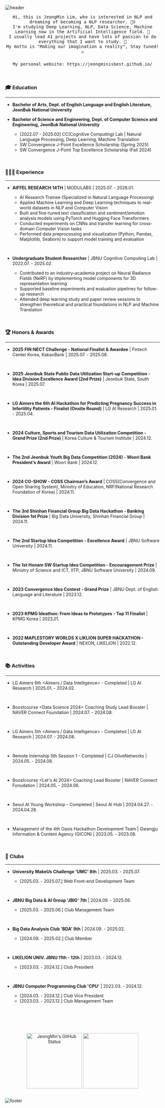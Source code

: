   
![header](https://capsule-render.vercel.app/api?type=waving&color=588beb&text=JEONGMIN&height=200&fontSize=90&fontColor=ffffff)

<p align="center">
  <samp> Hi, this is JeongMin Lim, who is interested in NLP and dreaming of becoming a NLP researcher. 🙋‍♀️ 
  </samp>
<br/>
  <samp> I'm studying Deep Learning, NLP, Data Science, Machine Learning now in the Artificial Intelligence field. 🤖
  </samp>
<br/>
  <samp> I usually lead AI projects and have lots of passion to do everything that I want to study. 🎇
  </samp>
<br/>
  <samp> My motto is "Making our imagination a reality", Stay tuned! ⭐
  </samp>
<br/>
<br/>
  <samp> My personal website: https://jeongminisbest.github.io/
  </samp>
<br/>
<br/>  
<br/>  
<p align="left">

### 🎓 Education
---
- **Bachelor of Arts, Dept. of English Language and English Literature, JeonBuk National University**
- **Bachelor of Science and Engineering, Dept. of Computer Science and Engineering, JeonBuk National University**
  
  - [2022.07 - 2025.02] CC(Cognitive Computing) Lab | Natural Language Processing, Deep Learning, Machine Translation
  - SW Convergence J-Point Excellence Scholarship (Spring 2025)
  - SW Convergence J-Point Top Excellence Scholarship (Fall 2024)
<br/>


### 👩🏻‍💻 Experience
---
- **AIFFEL RESEARCH 14TH** | MODULABS | 2025.07. - 2026.01.

  - AI Research Trainee (Specialized in Natural Language Processing)
  - Applied Machine Learning and Deep Learning techniques to real-world datasets in NLP and Computer Vision
  - Built and fine-tuned text classification and sentiment/emotion analysis models using PyTorch and Hugging Face Transformers
  - Conducted experiments on CNNs and transfer learning for cross-domain Computer Vision tasks
  - Performed data preprocessing and visualization (Python, Pandas, Matplotlib, Seaborn) to support model training and evaluation
<br/>

- **Undergraduate Student Researcher** | JBNU Cognitive Computing Lab | 2022.07. - 2025.02.

  - Contributed to an industry–academia project on Neural Radiance Fields (NeRF) by implementing model components for 3D representation learning
  - Supported baseline experiments and evaluation pipelines for follow-up research
  - Attended deep learning study and paper review sessions to strengthen theoretical and practical foundations in NLP and Machine Translation
<br/>


### 🏆 Honors & Awards
---
- **2025 FIN:NECT Challenge - National Finalist & Awardee** | Fintech Center Korea, KakaoBank | 2025.07. - 2025.08.
<br/>

- **2025 Jeonbuk State Public Data Utilization Start-up Competition - Idea Division Excellence Award (2nd Prize)** | Jeonbuk State, South Korea | 2025.07.
<br/>

- **LG Aimers the 6th AI Hackathon for Predicting Pregnancy Success in Infertility Patients - Finalist (Onsite Round)** | LG AI Research | 2025.01. - 2025.04.
<br/>

- **2024 Culture, Sports and Tourism Data Utilization Competition - Grand Prize (2nd Prize)** | Korea Culture & Tourism Institute | 2024.12.
<br/>

- **The 2nd Jeonbuk Youth Big Data Competition (2024) - Woori Bank President’s Award** | Woori Bank | 2024.12.
<br/>

- **2024 CO-SHOW - COSS Chairman’s Award** | COSS(Convergence and Open Sharing System), Ministry of Education, NRF(National Research Foundation of Korea) | 2024.11.
<br/>

- **The 3rd Shinhan Financial Group Big Data Hackathon - Banking Division 1st Prize** | Big Data University, Shinhan Financial Group | 2024.11.
<br/>

- **The 2nd Startup Idea Competition - Excellence Award** | JBNU Software University | 2024.11.
<br/>

- **The 1st Honam SW Startup Idea Competition - Encouragement Prize** | Ministry of Science and ICT, IITP, JBNU Software University | 2024.09.
<br/>

- **2023 Convergence Idea Contest - Grand Prize** | JBNU Dept. of English Language and Literature | 2023.12.
<br/>

- **2023 KPMG Ideathon: From Ideas to Prototypes - Top 11 Finalist** | KPMG Korea | 2023.01.
<br/>

- **2022 MAPLESTORY WORLDS X LIKLION SUPER HACKATHON - Outstanding Developer Award** | NEXON, LIKELION | 2022.12.
<br/>

### 📚 Activities
---
- LG Aimers 6th <Aimers / Data Intelligence> - Completed | LG AI Research | 2025.01. - 2024.02.
<br/>

- Boostcourse <Data Science 2024> Coaching Study Lead Booster | NAVER Connect Foundation | 2024.07. - 2024.08.
<br/>

- LG Aimers 5th <Aimers / Data Intelligence> - Completed | LG AI Research | 2024.07. - 2024.08.
<br/>

- Remote Internship 5th Session 1 - Completed | CJ OliveNetworks | 2024.05. - 2024.08.
<br/>

- Boostcourse <Let's AI 2024> Coaching Lead Booster | NAVER Connect Fonudation | 2024.05. - 2024.06.
<br/>

- Seoul AI Young Workshop - Completed | Seoul AI Hub | 2024.04.27. - 2024.04.28.
<br/>

- Management of the 4th Oasis Hackathon Development Team | Gwangju Information & Content Agency (GICON) | 2023.05. - 2023.08.
<br/>

### 📁 Clubs
---
- **University MakeUs Challenge 'UMC' 8th** | 2025.03. - 2025.07.

  - [2025.03. - 2025.07.] Web Front-end Development Team
<br/>

- **JBNU Big Data & AI Group 'JBIG' 7th** | 2024.09. - 2025.06.
  
  - [2025.03. - 2025.06.] Club Management Team
<br/>

- **Big Data Analysis Club 'BDA' 9th** | 2024.09. - 2025.02.
  
  - [2024.09. - 2025.02.] Club Member
<br/>

- **LIKELION UNIV. JBNU 11th - 12th** | 2023.03. - 2024.12.
  
  - [2023.03. - 2024.12.] Club President
<br/>

- **JBNU Computer Programming Club 'CPU'** | 2022.03. - 2024.12.
  
  - [2024.03. - 2024.12.] Club Vice President
  - [2023.03. - 2023.12.] Club Management Team
<br/>



<br/>
<br/>
<br/>
<p align="center">
  <a href="https://github.com/JeongMinIsBest"><img align="center" style="height:180px" src="https://github-readme-stats.vercel.app/api?username=JeongMinIsBest&show_icons=true&include_all_commits=true&hide_border=true&bg_color=30,CED8F6,588beb&title_color=fff&text_color=fff" alt="JeongMin's GitHub Status" /></a>
  <a href="https://github.com/JeongMinIsBest"><img align="center" style="height:180px" src="https://github-readme-stats.vercel.app/api/top-langs/?username=JeongMinIsBest&layout=compact&hide_border=true&bg_color=30,CED8F6,588beb&title_color=fff&text_color=fff" /></a> </samp>
<br/>  
<br/> 

![footer](https://capsule-render.vercel.app/api?section=footer&type=waving&color=588beb)
